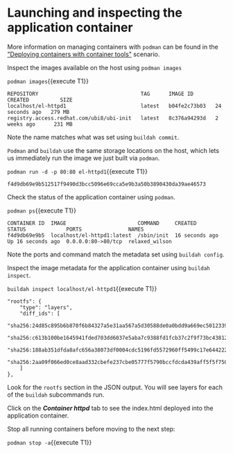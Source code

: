 # Launching and inspecting the application container

More information on managing containers with `podman` can be found in the ["Deploying containers with container tools"](https://lab.redhat.com/podman-deploy) scenario.

Inspect the images available on the host using `podman images`

`podman images`{{execute T1}}
```
REPOSITORY                                 TAG      IMAGE ID       CREATED          SIZE
localhost/el-httpd1                        latest   b04fe2c73b03   24 seconds ago   279 MB
registry.access.redhat.com/ubi8/ubi-init   latest   8c376a94293d   2 weeks ago      231 MB
```

Note the name matches what was set using `buildah commit`.

`Podman` and `buildah` use the same storage locations on the host, which lets us immediately run the image we just built via `podman`.  

`podman run -d -p 80:80 el-httpd1`{{execute T1}}

```
f4d9db69e9b512517f9490d3bcc5096e69cca5e9b3a50b3890430da39ae46573
```

Check the status of the application container using `podman`.  

`podman ps`{{execute T1}}

```
CONTAINER ID  IMAGE                       COMMAND     CREATED         STATUS             PORTS               NAMES
f4d9db69e9b5  localhost/el-httpd1:latest  /sbin/init  16 seconds ago  Up 16 seconds ago  0.0.0.0:80->80/tcp  relaxed_wilson
```

Note the ports and command match the metadata set using `buildah config`.  

Inspect the image metadata for the application container using `buildah inspect`.

`buildah inspect localhost/el-httpd1`{{execute T1}}
```
"rootfs": {
    "type": "layers",
    "diff_ids": [
        "sha256:24d85c895b6b870f6b84327a5e31aa567a5d30588de0a0bdd9a669ec5012339c",
        "sha256:c613b100be1645941fded703dd6037e5aba7c9388fd1fcb37c2f9f73bc438126",
        "sha256:188ab351dfda8afc656a38073df0004cdc5196fd5572960ff5499c17e6442223",
        "sha256:2aa09f066ed0ce8aad332cbefe237cbe05777f5790bccfdcda439aff5f5f7509"
    ]
},
```

Look for the `rootfs` section in the JSON output. You will see layers for each of the `buildah` subcommands run.  

Click on the ***Container httpd*** tab to see the index.html deployed into the application container.

Stop all running containers before moving to the next step:

`podman stop -a`{{execute T1}}
